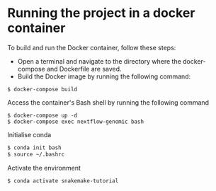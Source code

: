 # Running the project in a docker container

To build and run the Docker container, follow these steps:

- Open a terminal and navigate to the directory where the docker-compose and Dockerfile are saved.
- Build the Docker image by running the following command: 
```
$ docker-compose build
```

Access the container's Bash shell by running the following command

```
$ docker-compose up -d
$ docker-compose exec nextflow-genomic bash
```

Initialise conda

```bash
$ conda init bash
$ source ~/.bashrc
```

Activate the environment
```bash
$ conda activate snakemake-tutorial
```